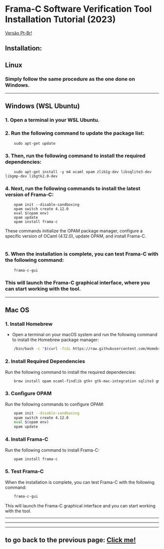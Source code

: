 # Frama-C Software Verification Tool Installation Tutorial (2023)

[Versão Pt-Br!](./translations/TutorialFramaCPTBR.md)

## **Installation:**

## Linux

### Simply follow the same procedure as the one done on Windows.

---

## Windows (WSL Ubuntu)

### 1. Open a terminal in your WSL Ubuntu.

### 2. Run the following command to update the package list:

```
	sudo apt-get update
```

### 3. Then, run the following command to install the required dependencies:

```
	sudo apt-get install -y m4 ocaml opam zlib1g-dev libsqlite3-dev libgmp-dev libgtk2.0-dev
```

### 4. Next, run the following commands to install the latest version of Frama-C:

```
	opam init --disable-sandboxing
	opam switch create 4.12.0
	eval $(opam env)
	opam update
	opam install frama-c
```

These commands initialize the OPAM package manager, configure a specific version of OCaml (4.12.0), update OPAM, and install Frama-C. <br><br>

### 5. When the installation is complete, you can test Frama-C with the following command:

```bash
	frama-c-gui
```

### This will launch the Frama-C graphical interface, where you can start working with the tool.

---

## Mac OS

### 1. Install Homebrew

-   Open a terminal on your macOS system and run the following command to install the Homebrew package manager:

```bash
	/bin/bash -c "$(curl -fsSL https://raw.githubusercontent.com/Homebrew/install/HEAD/install.sh)"
```

### 2. Install Required Dependencies

Run the following command to install the required dependencies:

```bash
	brew install opam ocaml-findlib gtk+ gtk-mac-integration sqlite3 gmp
```

### 3. Configure OPAM

Run the following commands to configure OPAM:

```bash
	opam init --disable-sandboxing
	opam switch create 4.12.0
	eval $(opam env)
	opam update
```

### 4. Install Frama-C

Run the following command to install Frama-C:

```bash
	opam install frama-c
```

### 5. Test Frama-C

When the installation is complete, you can test Frama-C with the following command:

```bash
	frama-c-gui
```

This will launch the Frama-C graphical interface and you can start working with the tool.

---
---
---

## to go back to the previous page: [Click me!](./FramacTool.md)
